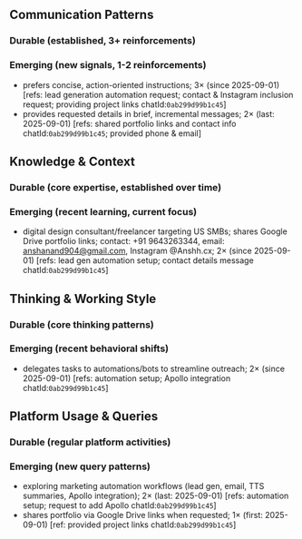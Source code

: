 ## Communication Patterns
### Durable (established, 3+ reinforcements)

### Emerging (new signals, 1-2 reinforcements)
- prefers concise, action-oriented instructions; 3× (since 2025-09-01) [refs: lead generation automation request; contact & Instagram inclusion request; providing project links chatId:`0ab299d99b1c45`]
- provides requested details in brief, incremental messages; 2× (last: 2025-09-01) [refs: shared portfolio links and contact info chatId:`0ab299d99b1c45`; provided phone & email]

## Knowledge & Context
### Durable (core expertise, established over time)

### Emerging (recent learning, current focus)
- digital design consultant/freelancer targeting US SMBs; shares Google Drive portfolio links; contact: +91 9643263344, email: anshanand904@gmail.com, Instagram @Anshh.cx; 2× (since 2025-09-01) [refs: lead gen automation setup; contact details message chatId:`0ab299d99b1c45`]

## Thinking & Working Style
### Durable (core thinking patterns)

### Emerging (recent behavioral shifts)
- delegates tasks to automations/bots to streamline outreach; 2× (since 2025-09-01) [refs: automation setup; Apollo integration chatId:`0ab299d99b1c45`]

## Platform Usage & Queries
### Durable (regular platform activities)

### Emerging (new query patterns)
- exploring marketing automation workflows (lead gen, email, TTS summaries, Apollo integration); 2× (last: 2025-09-01) [refs: automation setup; request to add Apollo chatId:`0ab299d99b1c45`]
- shares portfolio via Google Drive links when requested; 1× (first: 2025-09-01) [ref: provided project links chatId:`0ab299d99b1c45`]
